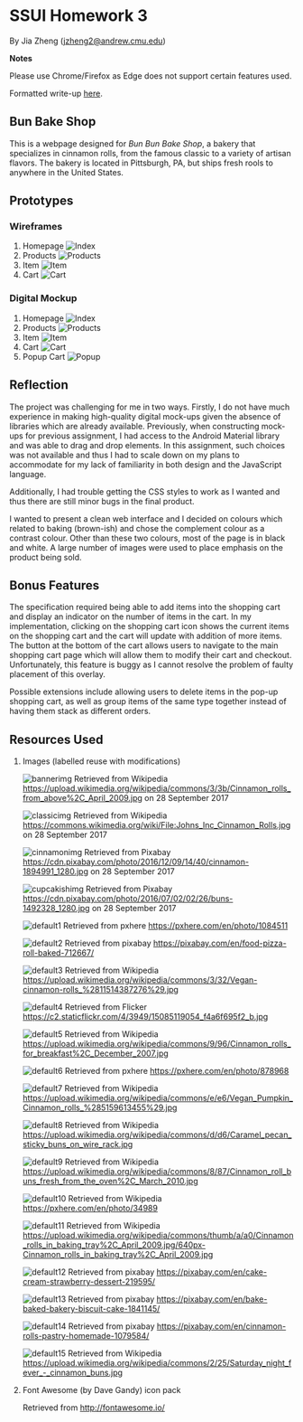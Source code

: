 # SSUI Homework 3

By Jia Zheng (jzheng2@andrew.cmu.edu)

**Notes**

Please use Chrome/Firefox as Edge does not support certain features used.

Formatted write-up [here](doc/assign3-writeup-ssui.pdf).

## Bun Bake Shop
This is a webpage designed for *Bun Bun Bake Shop*, a bakery that specializes in cinnamon rolls, from the famous classic to a variety of artisan flavors. The bakery is located in Pittsburgh, PA, but ships fresh rools to anywhere in the United States.

## Prototypes

### Wireframes

1. Homepage
   ![Index](./wireframes/BBBS_Index.png)
2. Products
   ![Products](./wireframes/BBBS_Products.png)
3. Item
   ![Item](./wireframes/BBBS_Item.png)
4. Cart
   ![Cart](./wireframes/BBBS_Cart.png)


### Digital Mockup
1. Homepage
   ![Index](./mockups/home.png)
2. Products
   ![Products](./mockups/products.png)
3. Item
   ![Item](./mockups/item.png)
4. Cart
   ![Cart](./mockups/cart.png)
5. Popup Cart
   ![Popup](./mockups/popup_cart.png)

## Reflection
The project was challenging for me in two ways. Firstly, I do not have much experience in making high-quality digital mock-ups given the absence of libraries which are already available. Previously, when constructing mock-ups for previous assignment, I had access to the Android Material library and was able to drag and drop elements. In this assignment, such choices was not available and thus I had to scale down on my plans to accommodate for my lack of familiarity in both design and the JavaScript language.

Additionally, I had trouble getting the CSS styles to work as I wanted and thus there are still minor bugs in the final product.

I wanted to present a clean web interface and I decided on colours which related to baking (brown-ish) and chose the complement colour as a contrast colour. Other than these two colours, most of the page is in black and white. A large number of images were used to place emphasis on the product being sold.

## Bonus Features
The specification required being able to add items into the shopping cart and display an indicator on the number of items in the cart. In my implementation, clicking on the shopping cart icon shows the current items on the shopping cart and the cart will update with addition of more items. The button at the bottom of the cart allows users to navigate to the main shopping cart page which will allow them to modify their cart and checkout. Unfortunately, this feature is buggy as I cannot resolve the problem of faulty placement of this overlay. 

Possible extensions include allowing users to delete items in the pop-up shopping cart, as well as group items of the same type together instead of having them stack as different orders.

## Resources Used

1. Images (labelled reuse with modifications)

   ![bannerimg](resources/images/banner.jpg)
   Retrieved from Wikipedia https://upload.wikimedia.org/wikipedia/commons/3/3b/Cinnamon_rolls_from_above%2C_April_2009.jpg on 28 September 2017

   ![classicimg](resources/images/classic.jpg)
   Retrieved from Wikipedia https://commons.wikimedia.org/wiki/File:Johns_Inc_Cinnamon_Rolls.jpg on 28 September 2017

   ![cinnamonimg](resources/images/cinnamon.jpg)
   Retrieved from Pixabay https://cdn.pixabay.com/photo/2016/12/09/14/40/cinnamon-1894991_1280.jpg on 28 September 2017

   ![cupcakishimg](resources/images/cupcakish.jpg)
   Retrieved from Pixabay https://cdn.pixabay.com/photo/2016/07/02/02/26/buns-1492328_1280.jpg on 28 September 2017

   ![default1](resources/images/default1.jpg)
   Retrieved from pxhere https://pxhere.com/en/photo/1084511

   ![default2](resources/images/default2.jpg)
   Retrieved from pixabay https://pixabay.com/en/food-pizza-roll-baked-712667/

   ![default3](resources/images/default3.jpg)
   Retrieved from Wikipedia https://upload.wikimedia.org/wikipedia/commons/3/32/Vegan-cinnamon-rolls_%2811514387276%29.jpg

   ![default4](resources/images/default4.jpg)
   Retrieved from Flicker https://c2.staticflickr.com/4/3949/15085119054_f4a6f695f2_b.jpg

   ![default5](resources/images/default5.jpg)
   Retrieved from Wikipedia https://upload.wikimedia.org/wikipedia/commons/9/96/Cinnamon_rolls_for_breakfast%2C_December_2007.jpg

   ![default6](resources/images/default6.jpg)
   Retrieved from pxhere https://pxhere.com/en/photo/878968

   ![default7](resources/images/default7.jpg)
   Retrieved from Wikipedia https://upload.wikimedia.org/wikipedia/commons/e/e6/Vegan_Pumpkin_Cinnamon_rolls_%285159613455%29.jpg

   ![default8](resources/images/default8.jpg)
   Retrieved from Wikipedia https://upload.wikimedia.org/wikipedia/commons/d/d6/Caramel_pecan_sticky_buns_on_wire_rack.jpg

   ![default9](resources/images/default9.jpg)
   Retrieved from Wikipedia https://upload.wikimedia.org/wikipedia/commons/8/87/Cinnamon_roll_buns_fresh_from_the_oven%2C_March_2010.jpg

   ![default10](resources/images/default10.jpg)
   Retrieved from Wikipedia https://pxhere.com/en/photo/34989

   ![default11](resources/images/default11.jpg)
   Retrieved from Wikipedia https://upload.wikimedia.org/wikipedia/commons/thumb/a/a0/Cinnamon_rolls_in_baking_tray%2C_April_2009.jpg/640px-Cinnamon_rolls_in_baking_tray%2C_April_2009.jpg

   ![default12](resources/images/default12.jpg)
   Retrieved from pixabay https://pixabay.com/en/cake-cream-strawberry-dessert-219595/

   ![default13](resources/images/default13.jpg)
   Retrieved from pixabay https://pixabay.com/en/bake-baked-bakery-biscuit-cake-1841145/

   ![default14](resources/images/default14.jpg)
   Retrieved from pixabay https://pixabay.com/en/cinnamon-rolls-pastry-homemade-1079584/

   ![default15](resources/images/default15.jpg)
   Retrieved from Wikipedia https://upload.wikimedia.org/wikipedia/commons/2/25/Saturday_night_fever_-_cinnamon_buns.jpg
   
2. Font Awesome (by Dave Gandy) icon pack

   Retrieved from http://fontawesome.io/




